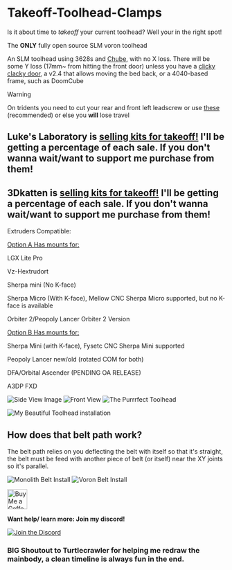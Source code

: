# Takeoff-Toolhead-Clamps
Is it about time to *takeoff* your current toolhead? Well your in the right spot!

The **ONLY** fully open source SLM voron toolhead

An SLM toolhead using 3628s and [Chube](https://chubehotend.com), with no X loss. There will be some Y loss (17mm~ from hitting the front door) unless you have a [clicky clacky door](https://github.com/tanaes/whopping_Voron_mods/tree/main/clickyclacky_door), a v2.4 that allows moving the bed back, or a 4040-based frame, such as DoomCube

> [!WARNING]  
> On tridents you need to cut your rear and front left leadscrew or use [these](https://www.printables.com/model/486638-voron-trident-z-steppers-spacers) (recommended) or else you **will** lose travel

## Luke's Laboratory is [selling kits for takeoff!](https://lukeslabonline.com/products/takeoff-toolhead) I'll be getting a percentage of each sale. If you don't wanna wait/want to support me purchase from them!

## 3Dkatten is [selling kits for takeoff!](https://3dkatten.se/en/products/takeoff-toolhead) I'll be getting a percentage of each sale. If you don't wanna wait/want to support me purchase from them!

Extruders Compatible:

<u>Option A Has mounts for:</u>


LGX Lite Pro

Vz-Hextrudort

Sherpa mini (No K-face)

Sherpa Micro (With K-face), Mellow CNC Sherpa Micro supported, but no K-face is available

Orbiter 2/Peopoly Lancer Orbiter 2 Version


<u>Option B Has mounts for: </u>

Sherpa Mini (with K-face), Fysetc CNC Sherpa Mini supported 

Peopoly Lancer new/old (rotated COM for both)

DFA/Orbital Ascender (PENDING OA RELEASE)

A3DP FXD 

![Side View Image](Images/Takeoff%20Side%20Shot.png)
![Front View](Images/Takeoff%20Front%20View.png)
![The Purrrfect Toolhead](Images/Purrrfect%20Top%20Plate.png)

![My Beautiful Toolhead installation](Images/Burgos%20install.jpg)

## How does that belt path work?
The belt path relies on you deflecting the belt with itself so that it's straight, the belt must be feed with another piece of belt (or itself) near the XY joints so it's parallel.


![Monolith Belt Install](Images/Monolith%20Belt%20Path.png)
![Voron Belt Install](Images/Voron%20Belt%20Path.png)

<a href='https://ko-fi.com/burgo' target='_blank'><img height='46' style='border:0px;height:46px;' src='https://az743702.vo.msecnd.net/cdn/kofi3.png?v=0' border='0' alt='Buy Me a Coffee at ko-fi.com' /></a> 

**Want help/ learn more: Join my discord!**

[![Join the Discord](https://discord.com/api/guilds/1192556731952275476/widget.png?style=banner3)](https://discord.gg/6pRs2kgsKK)

### BIG Shoutout to Turtlecrawler for helping me redraw the mainbody, a clean timeline is always fun in the end.
